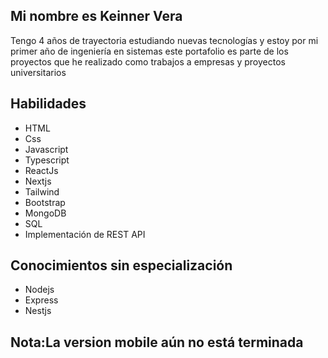 ## Mi nombre es Keinner Vera
Tengo 4 años de trayectoria estudiando nuevas tecnologías y estoy por mi primer año de ingeniería en sistemas este portafolio es parte de los proyectos que he realizado como trabajos a empresas y proyectos universitarios

## Habilidades

* HTML
* Css
* Javascript
* Typescript
* ReactJs
* Nextjs
* Tailwind 
* Bootstrap
* MongoDB
* SQL
* Implementación de REST API


## Conocimientos sin especialización 

* Nodejs
* Express
* Nestjs


## Nota:La version mobile aún no está terminada
